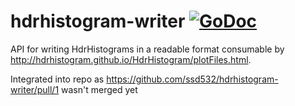 # hdrhistogram-writer [![GoDoc](https://godoc.org/github.com/ssd532/hdrhistogram-writer?status.svg)](https://godoc.org/github.com/ssd532/hdrhistogram-writer)
API for writing HdrHistograms in a readable format consumable by http://hdrhistogram.github.io/HdrHistogram/plotFiles.html.

Integrated into repo as https://github.com/ssd532/hdrhistogram-writer/pull/1 wasn't merged yet